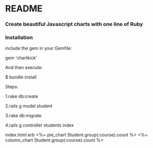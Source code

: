 # README

### Create beautiful Javascript charts with one line of Ruby

### Installation

include the gem in your Gemfile:

gem 'chartkick'

And then execute:

$ bundle install

Steps:

1.rake db:create

2.rails g model student

3.rake db:migrate

4.rails g controller students index



index.html.erb
   <%= pie_chart Student.group(:course).count %>
   <%= column_chart  Student.group(:course).count %>
	





